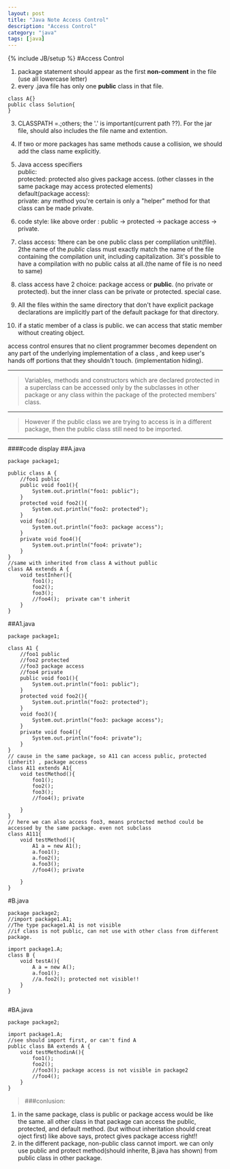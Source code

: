 ```yaml
---
layout: post
title: "Java Note Access Control"
description: "Access Control"
category: "java"
tags: [java]
---
```

{% include JB/setup %}
#Access Control
1. package statement should appear as the first **non-comment** in the file (use all lowercase letter)
2. every .java file has only one **public** class in that file.

```
class A{}
public class Solution{
}
```

3. CLASSPATH =.;others;   the '.' is important(current path ??).   For the jar file, should also includes the file name and extention.
4. If two or more packages has same methods cause a collision, we should add the class name explicitly.
5. Java access specifiers  
	public:  
	protected: protected also gives package access. (other classes in the same package may access protected elements)  
	default(package access):  
	private: any method you're certain is only a "helper" method for that class can be made private.
	
6. code style: like above order : public -> protected -> package access -> private.
7. class access: 1there can be one public class per complilation unit(file).  2the name of the *public* class must exactly match the name of the file containing the compilation unit, including capitalization. 3it's possible to have a compilation with no public calss at all.(the name of file is no need to same)
8. class access have 2 choice: package access or **public**. (no private or protected). but the inner class can be private or protected. special case.
9. All the files within the same directory that don't have explicit package declarations are implicitly part of the default package for that directory.
10. if a static member of a class is public. we can access that static member without creating object.

access control ensures that no client programmer becomes dependent on any part of the underlying implementation of a class , and keep user's hands off portions that they shouldn't touch. (implementation hiding).

---

>Variables, methods and constructors which are declared protected in a superclass can be accessed only by the subclasses in other package or any class within the package of the protected members' class.

---
>However if the public class we are trying to access is in a different package, then the public class still need to be imported.

---
####code display
##A.java
```
package package1;

public class A {
	//foo1 public
	public void foo1(){
		System.out.println("foo1: public");
	}
	protected void foo2(){
		System.out.println("foo2: protected");
	}
	void foo3(){
		System.out.println("foo3: package access");
	}
	private void foo4(){
		System.out.println("foo4: private");
	}
}
//same with inherited from class A without public
class AA extends A {
	void testInher(){
		foo1();
		foo2();
		foo3();
		//foo4();  private can't inherit
	}
}
```

##A1.java
```
package package1;

class A1 {
	//foo1 public
	//foo2 protected
	//foo3 package access
	//foo4 private
	public void foo1(){
		System.out.println("foo1: public");
	}
	protected void foo2(){
		System.out.println("foo2: protected");
	}
	void foo3(){
		System.out.println("foo3: package access");
	}
	private void foo4(){
		System.out.println("foo4: private");
	}
}
// cause in the same package, so A11 can access public, protected (inherit) , package access
class A11 extends A1{
	void testMethod(){
		foo1();
		foo2();
		foo3();
		//foo4(); private 
		
	}
}
// here we can also access foo3, means protected method could be accessed by the same package. even not subclass
class A111{
	void testMethod(){
		A1 a = new A1();
		a.foo1();
		a.foo2();
		a.foo3();
		//foo4(); private 
		
	}
}
```

#B.java
```
package package2;
//import package1.A1;
//The type package1.A1 is not visible
//if class is not public, can not use with other class from different package.

import package1.A;
class B {
	void testA(){
		A a = new A();
		a.foo1();
		//a.foo2(); protected not visible!!
	}
}


```

#BA.java
```
package package2;

import package1.A;
//see should import first, or can't find A
public class BA extends A {
	void testMethodinA(){
		foo1();
		foo2();
		//foo3(); package access is not visible in package2
		//foo4();
	}
}

```


>###conlusion:
1. in the same package, class is public or package access would be like the same. all other class in that package can access the public, protected, and default method. (but without inheritation should creat oject first)  like above says, protect gives package access right!!
2. in the different package, non-public class cannot import. we can only use public and protect method(should inherite, B.java has shown) from public class in other package.